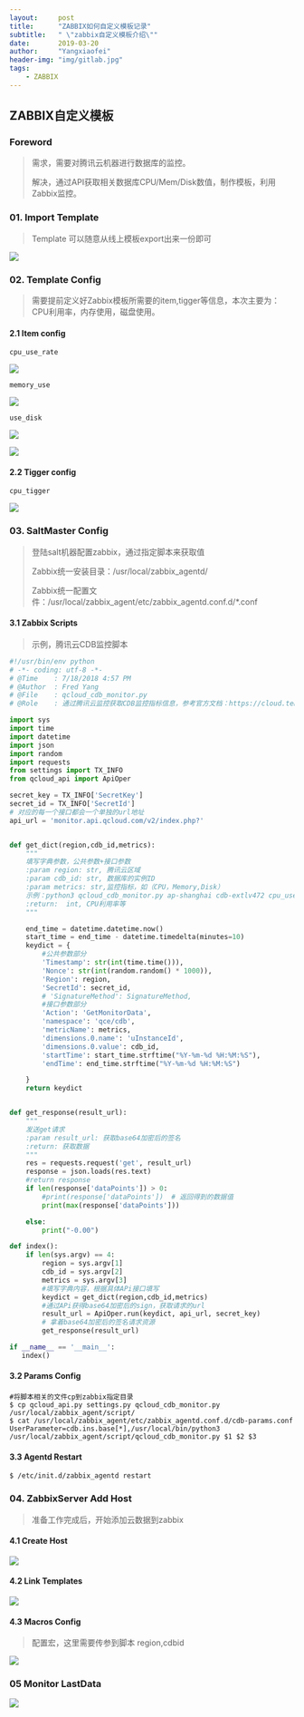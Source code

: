 ```yaml
---
layout:     post
title:      "ZABBIX如何自定义模板记录"
subtitle:   " \"zabbix自定义模板介绍\""
date:       2019-03-20
author:     "Yangxiaofei"
header-img: "img/gitlab.jpg"
tags:
    - ZABBIX
---
```


## 										ZABBIX自定义模板



### Foreword

> 需求，需要对腾讯云机器进行数据库的监控。
>
> 解决，通过API获取相关数据库CPU/Mem/Disk数值，制作模板，利用Zabbix监控。



### 01. Import Template

> Template 可以随意从线上模板export出来一份即可

![](https://ws1.sinaimg.cn/large/005X1wn0gy1g1962i722wj30oh0g00tl.jpg)



### 02. Template Config

> 需要提前定义好Zabbix模板所需要的item,tigger等信息，本次主要为：CPU利用率，内存使用，磁盘使用。

#### 2.1 Item config 

`cpu_use_rate `

![](https://ws1.sinaimg.cn/large/005X1wn0gy1g1963fj293j30ut0n9jse.jpg)

`memory_use `

![](https://ws1.sinaimg.cn/large/005X1wn0gy1g1963rtzxaj30xr0nojs8.jpg)



`use_disk`

![](https://ws1.sinaimg.cn/large/005X1wn0gy1g1963xottcj30xx0o2jsi.jpg)

![](https://ws1.sinaimg.cn/large/005X1wn0gy1g1964587atj31he06ot9m.jpg)

#### 2.2 Tigger config

`cpu_tigger`

![](https://ws1.sinaimg.cn/large/005X1wn0gy1g1964fpiy1j30vn0fd3z5.jpg)



### 03. SaltMaster Config

> 登陆salt机器配置zabbix，通过指定脚本来获取值
>
> Zabbix统一安装目录：/usr/local/zabbix_agentd/
>
> Zabbix统一配置文件：/usr/local/zabbix_agent/etc/zabbix_agentd.conf.d/*.conf



#### 3.1 Zabbix Scripts 

> 示例，腾讯云CDB监控脚本

```python
#!/usr/bin/env python
# -*- coding: utf-8 -*-
# @Time    : 7/18/2018 4:57 PM
# @Author  : Fred Yang
# @File    : qcloud_cdb_monitor.py
# @Role    : 通过腾讯云监控获取CDB监控指标信息，参考官方文档：https://cloud.tencent.com/document/product/248/11006

import sys
import time
import datetime
import json
import random
import requests
from settings import TX_INFO
from qcloud_api import ApiOper

secret_key = TX_INFO['SecretKey']
secret_id = TX_INFO['SecretId']
# 对应的每一个接口都会一个单独的url地址
api_url = 'monitor.api.qcloud.com/v2/index.php?'


def get_dict(region,cdb_id,metrics):
    """
    填写字典参数，公共参数+接口参数
    :param region: str, 腾讯云区域
    :param cdb_id: str, 数据库的实例ID
    :param metrics: str,监控指标，如（CPU，Memory,Disk）
    示例：python3 qcloud_cdb_monitor.py ap-shanghai cdb-extlv472 cpu_use_rate
    :return:  int, CPU利用率等
    """

    end_time = datetime.datetime.now()
    start_time = end_time - datetime.timedelta(minutes=10)
    keydict = {
        #公共参数部分
        'Timestamp': str(int(time.time())),
        'Nonce': str(int(random.random() * 1000)),
        'Region': region,
        'SecretId': secret_id,
        # 'SignatureMethod': SignatureMethod,
        #接口参数部分
        'Action': 'GetMonitorData',
        'namespace': 'qce/cdb',
        'metricName': metrics,
        'dimensions.0.name': 'uInstanceId',
        'dimensions.0.value': cdb_id,
        'startTime': start_time.strftime("%Y-%m-%d %H:%M:%S"),
        'endTime': end_time.strftime("%Y-%m-%d %H:%M:%S")

    }
    return keydict


def get_response(result_url):
    """
    发送get请求
    :param result_url: 获取base64加密后的签名
    :return: 获取数据
    """
    res = requests.request('get', result_url)
    response = json.loads(res.text)
    #return response
    if len(response['dataPoints']) > 0:
        #print(response['dataPoints'])  # 返回得到的数据值
        print(max(response['dataPoints']))

    else:
        print("-0.00")

def index():
    if len(sys.argv) == 4:
        region = sys.argv[1]
        cdb_id = sys.argv[2]
        metrics = sys.argv[3]
        #填写字典内容，根据具体APi接口填写
        keydict = get_dict(region,cdb_id,metrics)
        #通过APi获得base64加密后的sign，获取请求的url
        result_url = ApiOper.run(keydict, api_url, secret_key)
        # 拿着base64加密后的签名请求资源
        get_response(result_url)

if __name__ == '__main__':
   index()

```



#### 3.2 Params Config

```shell
#将脚本相关的文件cp到zabbix指定目录
$ cp qcloud_api.py settings.py qcloud_cdb_monitor.py /usr/local/zabbix_agent/script/
$ cat /usr/local/zabbix_agent/etc/zabbix_agentd.conf.d/cdb-params.conf 
UserParameter=cdb.ins.base[*],/usr/local/bin/python3 /usr/local/zabbix_agent/script/qcloud_cdb_monitor.py $1 $2 $3
```

#### 3.3 Agentd  Restart 

```shell
$ /etc/init.d/zabbix_agentd restart
```



### 04.  ZabbixServer Add Host

> 准备工作完成后，开始添加云数据到zabbix

#### 4.1 Create Host

![](https://ws1.sinaimg.cn/large/005X1wn0gy1g1964ssqi3j310b0ofq49.jpg)



#### 4.2 Link Templates

![](https://ws1.sinaimg.cn/large/005X1wn0gy1g1964zm8qhj30p00adjs5.jpg)

#### 4.3 Macros Config

> 配置宏，这里需要传参到脚本 region,cdbid

![](https://ws1.sinaimg.cn/large/005X1wn0gy1g19656ljqej30va0aw0to.jpg)



### 05 Monitor LastData

![](https://ws1.sinaimg.cn/large/005X1wn0gy1g1965cl2haj31h70lrdif.jpg)
